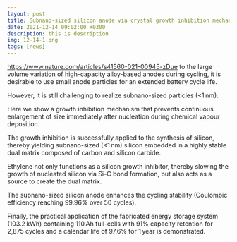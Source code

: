 ```yaml
---
layout: post
title: Subnano-sized silicon anode via crystal growth inhibition mechanism and its application in a prototype battery pack
date: 2021-12-14 09:02:00 +0300
description: this is description
img: 12-14-1.png
tags: [news]
---
```


https://www.nature.com/articles/s41560-021-00945-zDue to the large volume variation of high-capacity alloy-based anodes during cycling, it is desirable to use small anode particles for an extended battery cycle life.

However, it is still challenging to realize subnano-sized particles (<1 nm).

Here we show a growth inhibition mechanism that prevents continuous enlargement of size immediately after nucleation during chemical vapour deposition.

The growth inhibition is successfully applied to the synthesis of silicon, thereby yielding subnano-sized (<1 nm) silicon embedded in a highly stable dual matrix composed of carbon and silicon carbide.

Ethylene not only functions as a silicon growth inhibitor, thereby slowing the growth of nucleated silicon via Si–C bond formation, but also acts as a source to create the dual matrix.

The subnano-sized silicon anode enhances the cycling stability (Coulombic efficiency reaching 99.96% over 50 cycles).

Finally, the practical application of the fabricated energy storage system (103.2 kWh) containing 110 Ah full-cells with 91% capacity retention for 2,875 cycles and a calendar life of 97.6% for 1 year is demonstrated.
